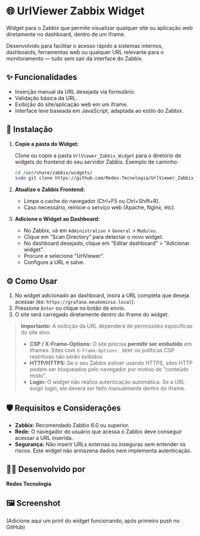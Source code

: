 # 🌐 UrlViewer Zabbix Widget

Widget para o Zabbix que permite visualizar qualquer site ou aplicação web diretamente no dashboard, dentro de um iframe.

Desenvolvido para facilitar o acesso rápido a sistemas internos, dashboards, ferramentas web ou qualquer URL relevante para o monitoramento — tudo sem sair da interface do Zabbix.

## ✨ Funcionalidades

* Inserção manual da URL desejada via formulário.
* Validação básica da URL.
* Exibição do site/aplicação web em um iframe.
* Interface leve baseada em JavaScript, adaptada ao estilo do Zabbix.

## 🚀 Instalação

1. **Copie a pasta do Widget:**

   Clone ou copie a pasta `UrlViewer_Zabbix_Widget` para o diretório de widgets do frontend do seu servidor Zabbix. Exemplo de caminho:

   ```bash
   cd /usr/share/zabbix/widgets/
   sudo git clone https://github.com/Redes-Tecnologia/UrlViewer_Zabbix_Widget.git urlviewer
   ```

2. **Atualize o Zabbix Frontend:**

   * Limpe o cache do navegador (Ctrl+F5 ou Ctrl+Shift+R).
   * Caso necessário, reinicie o serviço web (Apache, Nginx, etc).

3. **Adicione o Widget ao Dashboard:**

   * No Zabbix, vá em `Administration` > `General` > `Modules`.
   * Clique em “Scan Directory” para detectar o novo widget.
   * No dashboard desejado, clique em "Editar dashboard" > "Adicionar widget".
   * Procure e selecione "UrlViewer".
   * Configure a URL e salve.

## ⚙️ Como Usar

1. No widget adicionado ao dashboard, insira a URL completa que deseja acessar (ex: `https://grafana.meudominio.local`).
2. Pressione `Enter` ou clique no botão de envio.
3. O site será carregado diretamente dentro do iframe do widget.

> **Importante:** A exibição da URL dependerá de permissões específicas do site alvo:
>
> * **CSP / X-Frame-Options:** O site precisa **permitir ser embutido** em iframes. Sites com `X-Frame-Options: DENY` ou políticas CSP restritivas não serão exibidos.
> * **HTTP/HTTPS:** Se o seu Zabbix estiver usando HTTPS, sites HTTP podem ser bloqueados pelo navegador por motivo de “conteúdo misto”.
> * **Login:** O widget não realiza autenticação automática. Se a URL exigir login, ele deverá ser feito manualmente dentro do iframe.

## 🛡️ Requisitos e Considerações

* **Zabbix:** Recomendado Zabbix 6.0 ou superior.
* **Rede:** O navegador do usuário que acessa o Zabbix deve conseguir acessar a URL inserida.
* **Segurança:** Não inserir URLs externas ou inseguras sem entender os riscos. Este widget não armazena dados nem implementa autenticação.

## 👨‍💻 Desenvolvido por

**Redes Tecnologia**

## 🖼️ Screenshot

(Adicione aqui um print do widget funcionando, após primeiro push no GitHub)

